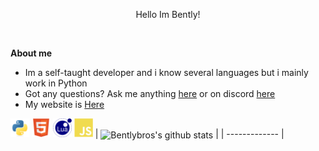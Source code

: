 <p align="center">Hello Im Bently!</a></p>

<br />

**About me**
- Im a self-taught developer and i know several languages but i mainly work in Python
- Got any questions? Ask me anything [here](https://github.com/Bentlybro/Bentlybro/issues) or on discord [here](https://discordapp.com/users/353922987235213313)
- My website is [Here](https://site.bentlybro.com/)

<code><img height="30" alt="Python" src="https://github.com/devicons/devicon/blob/master/icons/python/python-original.svg"></code>
<code><img height="30" alt="Html" src="https://github.com/devicons/devicon/blob/master/icons/html5/html5-original.svg"></code>
<code><img height="30" alt="Lua" src="https://github.com/devicons/devicon/blob/master/icons/lua/lua-plain-wordmark.svg"></code>
<code><img height="30" alt="Javascript" src="https://github.com/devicons/devicon/blob/master/icons/javascript/javascript-plain.svg"></code>
| <img align="center" src="https://github-readme-stats.vercel.app/api?username=Bentlybro&show_icons=true&theme=radical" alt="Bentlybros's github stats" /></a> |
| ------------- |
<!--
**Bentlybro/Bentlybro** is a ✨ _special_ ✨ repository because its `README.md` (this file) appears on your GitHub profile.

Here are some ideas to get you started:

- 🔭 I’m currently working on ...
- 🌱 I’m currently learning ...
- 👯 I’m looking to collaborate on ...
- 🤔 I’m looking for help with ...
- 💬 Ask me about ...
- 📫 How to reach me: ...
- 😄 Pronouns: ...
- ⚡ Fun fact: ...
-->
